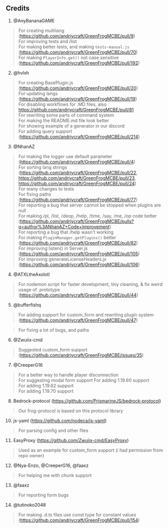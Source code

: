 ## Credits

1. @AnyBananaGAME

> For creating multilang (https://github.com/andriycraft/GreenFrogMCBE/pull/9) <br>
> For improving tests and /list <br>
> For making better tests, and making `tests-manual.js` (https://github.com/andriycraft/GreenFrogMCBE/pull/70) <br>
> For making `PlayerInfo.get()` not case sensitive (https://github.com/andriycraft/GreenFrogMCBE/pull/192)

2. @hvlxh

> For creating BasePlugin.js (https://github.com/andriycraft/GreenFrogMCBE/pull/20) <br>
> For updating langs (https://github.com/andriycraft/GreenFrogMCBE/pull/19) <br>
> For disabling workflows for .MD files, also https://github.com/andriycraft/GreenFrogMCBE/pull/81 <br>
> For rewriting some parts of command system <br>
> For making the README.md file look better <br>
> For showing example of a generator in our discord <br>
> For adding query support (https://github.com/andriycraft/GreenFrogMCBE/pull/214)

3. @NhanAZ

> For making the logger use default parameter (https://github.com/andriycraft/GreenFrogMCBE/pull/4) <br>
> For sorting lang strings (https://github.com/andriycraft/GreenFrogMCBE/pull/22, https://github.com/andriycraft/GreenFrogMCBE/pull/23, https://github.com/andriycraft/GreenFrogMCBE/pull/24) <br>
> For many changes to tests <br>
> For fixing paths (https://github.com/andriycraft/GreenFrogMCBE/pull/77) <br>
> For reporting a bug that server cannot be stopped when plugins are null <br>
> For making /pl, /list, /deop, /help, /time, /say, /me, /op code better (https://github.com/andriycraft/GreenFrogMCBE/pulls?q=author%3ANhanAZ+Code+improvement) <br>
> For reporting a bug that /help wasn't working <br>
> For making `PluginManager.getPlugins()` better (https://github.com/andriycraft/GreenFrogMCBE/pull/82) <br>
> For improving listen() in Server.js (https://github.com/andriycraft/GreenFrogMCBE/pull/105) <br>
> For improving generateLicenseHeaders.js (https://github.com/andriycraft/GreenFrogMCBE/pull/106)

4. @ATXLtheAxolotl

> For nodemon script for faster development, tiny cleaning, & fix weird usage of .prototype (https://github.com/andriycraft/GreenFrogMCBE/pull/44)

5. @bufferfishq

> For adding support for custom_form and rewriting plugin system (https://github.com/andriycraft/GreenFrogMCBE/pull/47)

> For fixing a lot of bugs, and paths

6. @Zwuiix-cmd

> Suggested custom_form support (https://github.com/andriycraft/GreenFrogMCBE/issues/35) <br>

7. @CreeperG16

> For a better way to handle player disconnection <br>
> For suggesting modal form support
> For adding 1.19.60 support <br>
> For adding 1.19.62 support <br>
> For adding 1.19.70 support

8. Bedrock-protocol (https://github.com/PrismarineJS/bedrock-protocol)

> Our frog-protocol is based on this protocol library

10. js-yaml (https://github.com/nodeca/js-yaml)

> For parsing config and other files

11. EasyProxy (https://github.com/Zwuiix-cmd/EasyProxy)

> Used as an example for custom_form support (i had permission from repo owner)

12. @Nya-Enzo, @CreeperG16, @faaxz

> For helping me with chunk support

13. @faaxz

> For reporting form bugs

14. @tutinoko2048

> For making .d.ts files use const type for constant values (https://github.com/andriycraft/GreenFrogMCBE/pull/154)
